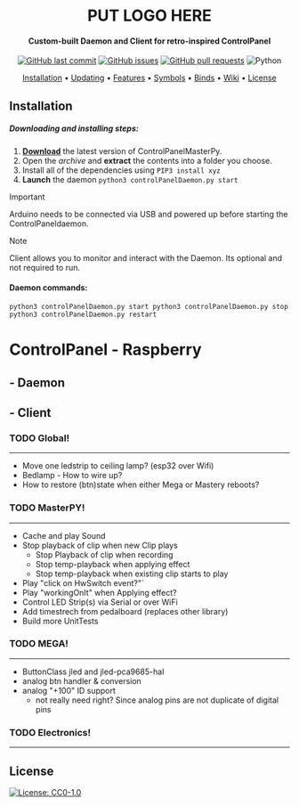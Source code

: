 <h1 align="center">
  <br />PUT LOGO HERE
</h1>

<h4 align="center">Custom-built Daemon and Client for retro-inspired ControlPanel</h4>

<p align="center">
    <a href="https://github.com/SupremeC/ControlPanelMasterPy/commits/master">
    <img src="https://img.shields.io/github/last-commit/SupremeC/ControlPanelMasterPy.svg?style=flat-square&logo=github&logoColor=white"
         alt="GitHub last commit" /></a>
    <a href="https://github.com/SupremeC/ControlPanelMasterPy/issues">
    <img src="https://img.shields.io/github/issues-raw/SupremeC/ControlPanelMasterPy.svg?style=flat-square&logo=github&logoColor=white"
         alt="GitHub issues" /></a>
    <a href="https://github.com/SupremeC/ControlPanelMasterPy/pulls">
    <img src="https://img.shields.io/github/issues-pr-raw/SupremeC/ControlPanelMasterPy.svg?style=flat-square&logo=github&logoColor=white"
         alt="GitHub pull requests" /></a>
    <img src="https://img.shields.io/badge/Language-Python-blue" alt="Python" />
</p>
      
<p align="center">
  <a href="#installation">Installation</a> •
  <a href="#updating">Updating</a> •
  <a href="#features">Features</a> •
  <a href="#symbols">Symbols</a> •
  <a href="#binds">Binds</a> •
  <a href="#wiki">Wiki</a> •
  <a href="#license">License</a>
</p>

## Installation

##### Downloading and installing steps:
1. **[Download](https://github.com/SupremeC/ControlPanelMasterPy/archive/master.zip)** the latest version of ControlPanelMasterPy.
2.  Open the _archive_ and **extract** the contents into a folder you choose.
3.  Install all of the dependencies using `PIP3 install xyz`
4. **Launch** the daemon `python3 controlPanelDaemon.py start`
> [!IMPORTANT]  
> Arduino needs to be connected via USB and powered up before starting the ControlPaneldaemon.

> [!NOTE]  
> Client allows you to monitor and interact with the Daemon. Its optional and not required to run.


#### Daemon commands:
`
python3 controlPanelDaemon.py start
python3 controlPanelDaemon.py stop
python3 controlPanelDaemon.py restart
`

# ControlPanel - Raspberry
## - Daemon
## - Client



### TODO Global!
___
- Move one ledstrip to ceiling lamp?  (esp32 over Wifi)
- Bedlamp - How to wire up?
- How to restore (btn)state when either Mega or Mastery reboots?


### TODO MasterPY!
___
- Cache and play Sound
- Stop playback of clip when new Clip plays
  - Stop Playback of clip when recording
  - Stop temp-playback when applying effect
  - Stop temp-playback when existing clip starts to play
- Play "click on HwSwitch event?"`
- Play "workingOnIt" when Applying effect?
- Control LED Strip(s) via Serial or over WiFi
- Add timestrech from pedalboard (replaces other library)
- Build more UnitTests


### TODO MEGA!
___
- ButtonClass jled  and jled-pca9685-hal
- analog btn handler & conversion
- analog "+100" ID support
  - not really need right? Since analog pins are not duplicate of digital pins


### TODO Electronics!
___

## License

[![License: CC0-1.0](https://img.shields.io/badge/License-CC0%201.0-lightgrey.svg)](https://tldrlegal.com/license/creative-commons-cc0-1.0-universal)
